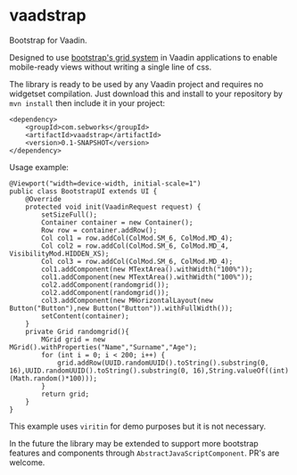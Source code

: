 # vaadstrap
Bootstrap for Vaadin.

Designed to use [bootstrap's grid system](http://getbootstrap.com/css/#grid) in Vaadin applications to enable mobile-ready views without writing a single line of css.

The library is ready to be used by any Vaadin project and requires no widgetset compilation. Just download this and install to your repository by `mvn install` then include it in your project: 
```
<dependency>
	<groupId>com.sebworks</groupId>
	<artifactId>vaadstrap</artifactId>
	<version>0.1-SNAPSHOT</version>
</dependency>
```

Usage example: 
```
@Viewport("width=device-width, initial-scale=1")
public class BootstrapUI extends UI {
	@Override
	protected void init(VaadinRequest request) {
		setSizeFull();
		Container container = new Container();
		Row row = container.addRow();
		Col col1 = row.addCol(ColMod.SM_6, ColMod.MD_4);
		Col col2 = row.addCol(ColMod.SM_6, ColMod.MD_4, VisibilityMod.HIDDEN_XS);
		Col col3 = row.addCol(ColMod.SM_6, ColMod.MD_4);
		col1.addComponent(new MTextArea().withWidth("100%"));
		col1.addComponent(new MTextArea().withWidth("100%"));
		col2.addComponent(randomgrid());
		col2.addComponent(randomgrid());
		col3.addComponent(new MHorizontalLayout(new Button("Button"),new Button("Button")).withFullWidth());
		setContent(container);
	}
	private Grid randomgrid(){
		MGrid grid = new MGrid().withProperties("Name","Surname","Age");
		for (int i = 0; i < 200; i++) {
			grid.addRow(UUID.randomUUID().toString().substring(0, 16),UUID.randomUUID().toString().substring(0, 16),String.valueOf((int) (Math.random()*100)));
		}
		return grid;
	}
}
```

This example uses `viritin` for demo purposes but it is not necessary. 

In the future the library may be extended to support more bootstrap features and components through `AbstractJavaScriptComponent`. PR's are welcome. 
